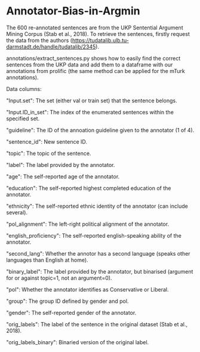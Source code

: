 # Annotator-Bias-in-Argmin



The 600 re-annotated sentences are from the UKP Sentential Argument Mining Corpus (Stab et al., 2018). To retrieve the sentences, firstly request the data from the authors (https://tudatalib.ulb.tu-darmstadt.de/handle/tudatalib/2345).

 annotations/extract\_sentences.py shows how to easily find the correct sentences from the UKP data and add them to a dataframe with our annotations from prolific (the same method can be applied for the mTurk annotations).

Data columns:

"Input.set": The set (either val or train set) that the sentence belongs.

"Input.ID_in_set": The index of the enumerated sentences within the specified set.

"guideline": The ID of the annoation guideline given to the annotator (1 of 4).

"sentence_id": New sentence ID.

"topic": The topic of the sentence.

"label": The label provided by the annotator.

"age": The self-reported age of the annotator.

"education": The self-reported highest completed education of the annotator.

"ethnicity": The self-reported ethnic identity of the annotator (can include several).

"pol_alignment": The left-right political alignment of the annotator.

"english_proficiency": The self-reported english-speaking ability of the annotator.

"second_lang": Whether the annotor has a second language (speaks other languages than English at home).

"binary_label": The label provided by the annotator, but binarised (argument for or against topic=1, not an argument=0).

"pol": Whether the annotator identifies as Conservative or Liberal.

"group": The group ID defined by gender and pol.

"gender": The self-reported gender of the annotator.

"orig_labels": The label of the sentence in the original dataset (Stab et al., 2018).

"orig_labels_binary": Binaried version of the original label.

